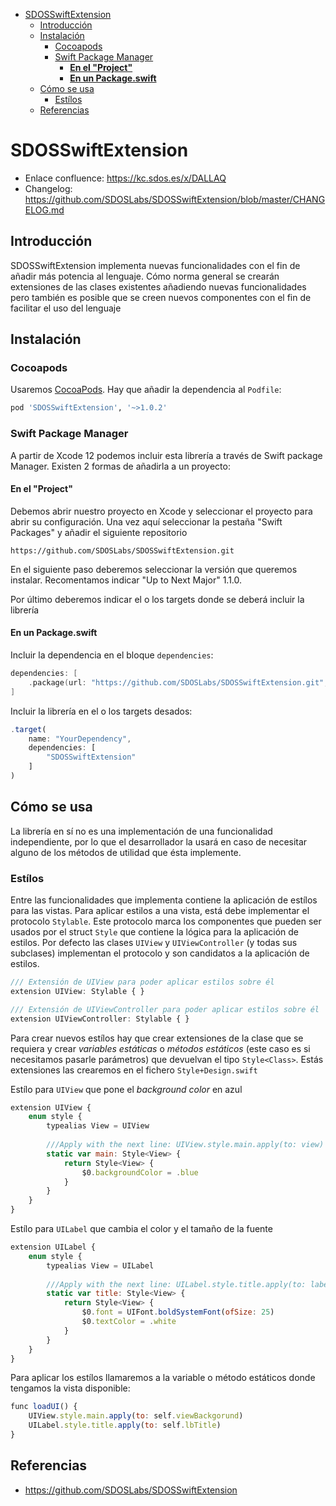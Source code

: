 - [SDOSSwiftExtension](#sdosswiftextension)
  - [Introducción](#introducción)
  - [Instalación](#instalación)
    - [Cocoapods](#cocoapods)
    - [Swift Package Manager](#swift-package-manager)
      - [**En el "Project"**](#en-el-project)
      - [**En un Package.swift**](#en-un-packageswift)
  - [Cómo se usa](#cómo-se-usa)
    - [Estílos](#estílos)
  - [Referencias](#referencias)

# SDOSSwiftExtension

- Enlace confluence: https://kc.sdos.es/x/DALLAQ
- Changelog: https://github.com/SDOSLabs/SDOSSwiftExtension/blob/master/CHANGELOG.md

## Introducción
SDOSSwiftExtension implementa nuevas funcionalidades con el fin de añadir más potencia al lenguaje. Cómo norma general se crearán extensiones de las clases existentes añadiendo nuevas funcionalidades pero también es posible que se creen nuevos componentes con el fin de facilitar el uso del lenguaje

## Instalación

### Cocoapods

Usaremos [CocoaPods](https://cocoapods.org). Hay que añadir la dependencia al `Podfile`:

```ruby
pod 'SDOSSwiftExtension', '~>1.0.2' 
```

### Swift Package Manager

A partir de Xcode 12 podemos incluir esta librería a través de Swift package Manager. Existen 2 formas de añadirla a un proyecto:

#### **En el "Project"**

Debemos abrir nuestro proyecto en Xcode y seleccionar el proyecto para abrir su configuración. Una vez aquí seleccionar la pestaña "Swift Packages" y añadir el siguiente repositorio

```
https://github.com/SDOSLabs/SDOSSwiftExtension.git
```

En el siguiente paso deberemos seleccionar la versión que queremos instalar. Recomentamos indicar "Up to Next Major" 1.1.0.

Por último deberemos indicar el o los targets donde se deberá incluir la librería

#### **En un Package.swift**

Incluir la dependencia en el bloque `dependencies`:

``` swift
dependencies: [
    .package(url: "https://github.com/SDOSLabs/SDOSSwiftExtension.git", .upToNextMajor(from: "1.1.0"))
]
```

Incluir la librería en el o los targets desados:

```js
.target(
    name: "YourDependency",
    dependencies: [
        "SDOSSwiftExtension"
    ]
)
```

## Cómo se usa

La librería en sí no es una implementación de una funcionalidad independiente, por lo que el desarrollador la usará en caso de necesitar alguno de los métodos de utilidad que ésta implemente.

### Estílos

Entre las funcionalidades que implementa contiene la aplicación de estílos para las vistas. Para aplicar estilos a una vista, está debe implementar el protocolo `Stylable`. Este protocolo marca los componentes que pueden ser usados por el struct `Style` que contiene la lógica para la aplicación de estilos. Por defecto las clases `UIView` y `UIViewController` (y todas sus subclases) implementan el protocolo y son candidatos a la aplicación de estilos.
```js
/// Extensión de UIView para poder aplicar estilos sobre él
extension UIView: Stylable { }

/// Extensión de UIViewController para poder aplicar estilos sobre él
extension UIViewController: Stylable { }
```

Para crear nuevos estílos hay que crear extensiones de la clase que se requiera y crear *variables estáticas* o *métodos estáticos* (este caso es si necesitamos pasarle parámetros) que devuelvan el tipo `Style<Class>`. Estás extensiones las crearemos en el fichero `Style+Design.swift`

Estílo para `UIView` que pone el *background color* en azul
``` js
extension UIView {
    enum style {
        typealias View = UIView
        
        ///Apply with the next line: UIView.style.main.apply(to: view)
        static var main: Style<View> {
            return Style<View> {
                $0.backgroundColor = .blue
            }
        }
    }
}   
```

Estílo para `UILabel` que cambia el color y el tamaño de la fuente
``` js
extension UILabel {
    enum style {
        typealias View = UILabel
        
        ///Apply with the next line: UILabel.style.title.apply(to: label)
        static var title: Style<View> {
            return Style<View> {
                $0.font = UIFont.boldSystemFont(ofSize: 25)
                $0.textColor = .white
            }
        }
    }
}
```

Para aplicar los estílos llamaremos a la variable o método estáticos donde tengamos la vista disponible:

``` js
func loadUI() {
    UIView.style.main.apply(to: self.viewBackgorund)
    UILabel.style.title.apply(to: self.lbTitle)
}
```

## Referencias
* https://github.com/SDOSLabs/SDOSSwiftExtension
